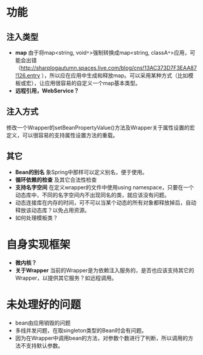 # 功能 #
## 注入类型 ##
  * **map** 由于将map<string, void`*`>强制转换成map<string, classA`*`>应用，可能会出错（http://sharplogautumn.spaces.live.com/blog/cns!13AC373D7F3EAA87!126.entry ），所以应在应用中生成和释放map。可以采用某种方式（比如模板或宏），让应用很容易的自定义一个map基本类型。
  * **远程引用，WebService？**
## 注入方式 ##
修改一个Wrapper的setBeanPropertyValue()方法及Wrapper关于属性设置的宏定义，可以很容易的支持属性设置方法的重载。
## 其它 ##
  * **Bean的别名** 象Spring中那样可以定义别名，便于使用。
  * **循环依赖的检查** 及其它合法性检查
  * **支持名字空间** 在定义wrapper的文件中使用using namespace，只要在一个动态库中，不同的名字空间内不出现同名的类，就应该没有问题。
  * 动态连接库在内存的时间，可不可以当某个动态的所有对象都释放掉后，自动释放该动态库？以免占用资源。
  * 如何处理模板类？
# 自身实现框架 #
  * **微内核？**
  * **关于Wrapper** 当前的Wrapper是为依赖注入服务的，是否也应该支持其它的Wrapper，以提供其它服务？如远程调用。

# 未处理好的问题 #
  * bean由应用销毁的问题
  * 多线并发问题，在取singleton类型的Bean时会有问题。
  * 因为在Wrapper中调用bean的方法，对参数个数进行了判断，所以调用的方法不支持默认参数。